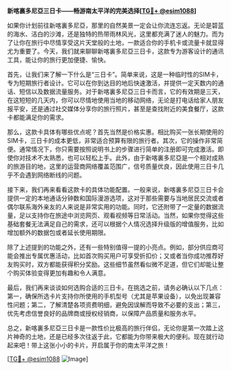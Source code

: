 **新喀裏多尼亞三日卡——畅游南太平洋的完美选择[[TG💪+ @esim1088](https://t.me/s/esim1088)]**

如果你计划前往新喀裏多尼亞，那里的自然美景一定会让你流连忘返。无论是碧蓝的海水、洁白的沙滩，还是独特的热带雨林风光，这里都充满了迷人的魅力。而为了让你在旅行中尽情享受这片天堂般的土地，一款适合你的手机卡或流量卡就显得尤为重要了。今天，我们就来聊聊新喀裏多尼亞三日卡，这款专为游客设计的通讯工具，能让你的旅行更加便捷、愉快。

首先，让我们来了解一下什么是“三日卡”。简单来说，这是一种临时性的SIM卡，专为短期旅行者设计。它可以在你到达目的地后快速激活，并提供一定天数内的通话、短信以及数据流量服务。对于新喀裏多尼亞三日卡而言，它的有效期是三天，在这短短的几天内，你可以尽情地使用当地的移动网络，无论是打电话给家人朋友报平安，还是通过社交媒体分享你的旅行照片，甚至是查找附近的美食餐厅，这款卡都能满足你的需求。

那么，这款卡具体有哪些优点呢？首先当然是价格实惠。相比购买一张长期使用的SIM卡，三日卡的成本更低，非常适合预算有限的旅行者。其次，它的操作非常简便。通常情况下，你只需要按照说明书上的步骤进行简单的注册即可完成激活。即使你对技术不太熟悉，也可以轻松上手。此外，由于新喀裏多尼亞是一个相对成熟的旅游目的地，这里的运营商网络覆盖范围广，信号质量优良，因此使用三日卡几乎不会遇到网络断线的问题。

接下来，我们再来看看这款卡的具体功能配置。一般来说，新喀裏多尼亞三日卡会提供一定的本地通话分钟数和国际漫游选项，这对于那些需要与当地居民交流或者偶尔联系海外亲友的人来说是非常实用的功能。同时，它还附带了一定量的数据流量，足以支持你在旅途中浏览网页、观看视频等日常活动。当然，如果你觉得这些基础套餐无法满足自己的需求，还可以根据个人情况选择升级版的增值服务，比如增加额外的数据包或者延长使用期限。

除了上述提到的功能之外，还有一些特别值得一提的小亮点。例如，部分供应商可能会推出专属优惠活动，比如首次购买用户可享受折扣价；又或者当你成功推荐好友购买时，双方都能获得积分奖励。这些细节虽然看似微不足道，但它们却能让整个购买体验变得更加有趣和令人满意。

最后，我们再来谈谈如何选购合适的三日卡。在挑选之前，请务必确认以下几点：第一，确保所选卡片支持你所使用的手机型号（尤其是苹果设备），以免出现兼容性问题；第二，了解清楚各项资费明细，避免因误解而导致不必要的支出；第三，优先考虑信誉良好的品牌商或授权经销商，以保障产品质量和服务水平。

总之，新喀裏多尼亞三日卡是一款性价比极高的旅行伴侣，无论你是第一次踏上这片神奇的土地，还是已经多次往返于此，它都能为你带来极大的便利。现在就行动起来吧！带上这张小小的卡片，开启属于你的南太平洋之旅！

[[TG💪+ @esim1088](https://t.me/s/esim1088) ![Image](https://i.postimg.cc/4NQfJmqS/Snipaste-2025-05-13-00-14-12.png)]